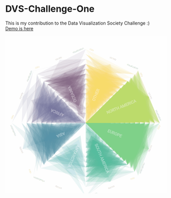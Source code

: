 # DVS-Challenge-One

This is my contribution to the Data Visualization Society Challenge :)  
[Demo is here](https://c-c-l.github.io/dvsc-first.html)  

![preview](https://github.com/c-c-l/DVS-Challenge-One/blob/master/preview-dvsc1.gif?raw=true)  
